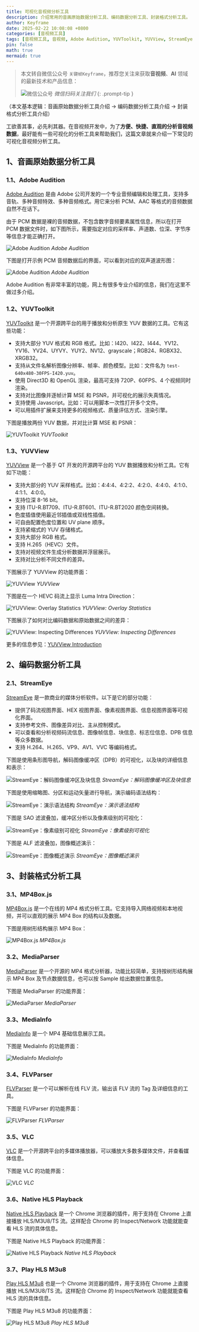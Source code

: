 ```yaml
---
title: 可视化音视频分析工具
description: 介绍常用的音画原始数据分析工具、编码数据分析工具、封装格式分析工具。
author: Keyframe
date: 2025-02-22 10:08:08 +0800
categories: [音视频工具]
tags: [音视频工具, 音视频, Adobe Audition, YUVToolkit, YUVView, StreamEye, MP4Box.js, MediaParser, MediaInfo, FLVParser, VLC]
pin: false
math: true
mermaid: true
---
```


> 本文转自微信公众号 `关键帧Keyframe`，推荐您关注来获取**音视频**、**AI** 领域的最新技术和产品信息：
>
>![微信公众号](assets/img/keyframe-mp.jpg)
_微信扫码关注我们_
{: .prompt-tip }

（本文基本逻辑：音画原始数据分析工具介绍 → 编码数据分析工具介绍 → 封装格式分析工具介绍）


工欲善其事，必先利其器。在音视频开发中，为了**方便、快捷、直观的分析音视频数据**，最好能有一些可视化的分析工具来帮助我们，这篇文章就来介绍一下常见的可视化音视频分析工具。


## 1、音画原始数据分析工具


### 1.1、Adobe Audition

[Adobe Audition](https://www.adobe.com/products/audition.html "Adobe Audition") 是由 Adobe 公司开发的一个专业音频编辑和处理工具，支持多音轨、多种音频特效、多种音频格式。用它来分析 PCM、AAC 等格式的音频数据自然不在话下。


由于 PCM 数据是裸的音频数据，不包含数字音频要素属性信息，所以在打开 PCM 数据文件时，如下图所示，需要指定对应的采样率、声道数、位深、字节序等信息才能正确打开。

![Adobe Audition](assets/resource/av-tool/audition-1.png)
_Adobe Audition_

下图是打开示例 PCM 音频数据后的界面，可以看到对应的双声道波形图：

![Adobe Audition](assets/resource/av-tool/audition-2.png)
_Adobe Audition_


Adobe Audition 有非常丰富的功能，网上有很多专业介绍的信息，我们在这里不做过多介绍。



### 1.2、YUVToolkit


[YUVToolkit](https://github.com/svn2github/yuvtoolkit "YUVToolkit") 是一个开源跨平台的用于播放和分析原生 YUV 数据的工具。它有这些功能：


- 支持大部分 YUV 格式和 RGB 格式。比如：I420、I422、I444、YV12、YV16、YV24、UYVY、YUY2、NV12、grayscale；RGB24、RGBX32、XRGB32。
- 支持从文件名解析图像分辨率、帧率、颜色模型。比如：文件名为 `test-640x480-30FPS-I420.yuv`。
- 使用 Direct3D 和 OpenGL 渲染，最高可支持 720P、60FPS、4 个视频同时渲染。
- 支持对比图像并逐帧计算 MSE 和 PSNR，并可视化的展示失真情况。
- 支持使用 Javascript。比如：可以用脚本一次性打开多个文件。
- 可以用插件扩展来支持更多的视频格式、质量评估方式、渲染引擎。


下图是播放两份 YUV 数据，并对比计算 MSE 和 PSNR：

![YUVToolkit](assets/resource/av-tool/yuvtoolkit-1.png)
_YUVToolkit_



### 1.3、YUVView


[YUVView](https://github.com/IENT/YUView "YUVView") 是一个基于 QT 开发的开源跨平台的 YUV 数据播放和分析工具。它有如下功能：



- 支持大部分的 YUV 采样格式。比如：4:4:4、4:2:2、4:2:0、4:4:0、4:1:0、4:1:1、4:0:0。
- 支持位深 8-16 bit。
- 支持 ITU-R.BT709、ITU-R.BT601、ITU-R.BT2020 颜色空间转换。
- 色度插值使用最近邻插值或双线性插值。
- 可自由配置色度位置和 UV plane 顺序。
- 支持紧缩式的 YUV 存储格式。
- 支持大部分 RGB 格式。
- 支持 H.265（HEVC）文件。
- 支持对视频文件生成分析数据并浮层展示。
- 支持对比分析不同文件的差异。



下图展示了 YUVView 的功能界面：

![YUVView](assets/resource/av-tool/yuvview-1.png)
_YUVView_


下图是在一个 HEVC 码流上显示 Luma Intra Direction：

![YUVView: Overlay Statistics](assets/resource/av-tool/yuvview-2.png)
_YUVView: Overlay Statistics_

下图展示了如何对比编码数据和原始数据之间的差异：

![YUVView: Inspecting Differences](assets/resource/av-tool/yuvview-3-min.gif)
_YUVView: Inspecting Differences_

更多的信息参见：[YUVView Introduction](https://ient.github.io/YUView/ "YUVView Introduction")





## 2、编码数据分析工具


### 2.1、StreamEye

[StreamEye](https://www.elecard.com/zh/products/video-analysis/streameye "StreamEye") 是一款商业的媒体分析软件。以下是它的部分功能：

- 提供了码流视图界面、HEX 视图界面、像素视图界面、信息视图界面等可视化界面。
- 支持参考文件、图像差异对比、主从控制模式。
- 可以查看和分析视频码流信息、图像帧信息、块信息、标志位信息、DPB 信息等众多数据。
- 支持 H.264、H.265、VP9、AV1、VVC 等编码格式。


下图是使用条形图导航，解码图像缓冲区（DPB）的可视化，以及块的详细信息和表示：


![StreamEye：解码图像缓冲区及块信息](assets/resource/av-tool/streameye-1.jpg)
_StreamEye：解码图像缓冲区及块信息_



下图是使用缩略图、分区和运动矢量进行导航，演示编码语法结构：

![StreamEye：演示语法结构](assets/resource/av-tool/streameye-2.jpg)
_StreamEye：演示语法结构_


下图是 SAO 滤波叠加，缓冲区分析以及像素级别的可视化：

![StreamEye：像素级别可视化](assets/resource/av-tool/streameye-3.jpg)
_StreamEye：像素级别可视化_




下图是 ALF 滤波叠加，图像概述演示：

![StreamEye：图像概述演示](assets/resource/av-tool/streameye-4.jpg)
_StreamEye：图像概述演示_





## 3、封装格式分析工具


### 3.1、MP4Box.js

[MP4Box.js](https://gpac.github.io/mp4box.js/test/filereader.html "MP4Box.js") 是一个在线的 MP4 格式分析工具。它支持导入网络视频和本地视频，并可以直观的展示 MP4 Box 的结构以及数据。

下图是用树形结构展示 MP4 Box：

![MP4Box.js](assets/resource/av-tool/mp4box-1.png)
_MP4Box.js_



<!-- sync -->

### 3.2、MediaParser

[MediaParser](https://github.com/ksvc/MediaParser "MediaParser") 是一个开源的 MP4 格式分析器，功能比较简单，支持按树形结构展示 MP4 Box 及节点数据信息，也可以按 Sample 给出数据位置信息。


下图是 MediaParser 的功能界面：

![MediaParser](assets/resource/av-tool/media-parser-1.png)
_MediaParser_





### 3.3、MediaInfo



[MediaInfo](https://mediaarea.net/en/MediaInfo "MediaInfo") 是一个 MP4 基础信息展示工具。

下图是 MediaInfo 的功能界面：

![MediaInfo](assets/resource/av-tool/media-info-1.png)
_MediaInfo_







<!-- 
### 3.3、Atom Inspector


Atom Inspector 是苹果提供的一个 MP4 格式分析工具。不过由于不再继续维护，在最新版本的 Mac OS 上已经不可用了。

![Atom Inspector](assets/resource/av-tool/atom-inspector-1.png)
_Atom Inspector_ 
-->



### 3.4、FLVParser

[FLVParser](https://github.com/imagora/FlvParser "FLVParser") 是一个可以解析在线 FLV 流，输出该 FLV 流的 Tag 及详细信息的工具。


下图是 FLVParser 的功能界面：


![FLVParser](assets/resource/av-tool/flv-analyzer-1.png)
_FLVParser_




### 3.5、VLC

[VLC](https://www.videolan.org/vlc/ "VLC") 是一个开源跨平台的多媒体播放器，可以播放大多数多媒体文件，并查看媒体信息。

下图是 VLC 的功能界面：

![VLC](assets/resource/av-tool/vlc-1.jpg)
_VLC_


### 3.6、Native HLS Playback


[Native HLS Playback](https://chrome.google.com/webstore/detail/native-hls-playback/emnphkkblegpebimobpbekeedfgemhof "Native HLS Playback") 是一个 Chrome 浏览器的插件，用于支持在 Chrome 上直接播放 HLS/M3U8/TS 流。这样配合 Chrome 的 Inspect/Network 功能就能查看 HLS 流的具体信息。

下图是 Native HLS Playback 的功能界面：

![Native HLS Playback](assets/resource/av-tool/native-hls-playback-1.jpg)
_Native HLS Playback_


### 3.7、Play HLS M3u8


[Play HLS M3u8](https://chrome.google.com/webstore/detail/play-hls-m3u8/ckblfoghkjhaclegefojbgllenffajdc "Play HLS M3u8") 也是一个 Chrome 浏览器的插件，用于支持在 Chrome 上直接播放 HLS/M3U8/TS 流。这样配合 Chrome 的 Inspect/Network 功能就能查看 HLS 流的具体信息。

下图是 Play HLS M3u8 的功能界面：

![Play HLS M3u8](assets/resource/av-tool/play-hls-m3u8-1.jpg)
_Play HLS M3u8_






















